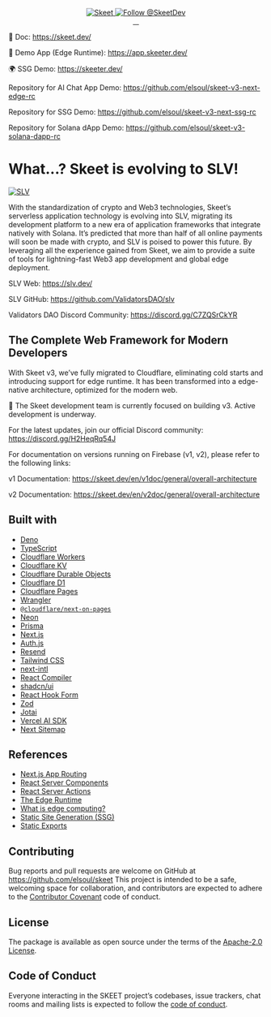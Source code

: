 <p align="center">
  <a href="https://skeet.dev/en/">
    <img src="https://storage.skeet.dev/ogp.jpg" alt="Skeet" />
  </a>

  <a href="https://twitter.com/intent/follow?screen_name=SkeetDev">
    <img src="https://img.shields.io/twitter/follow/SkeetDev.svg?label=Follow%20@SkeetDev" alt="Follow @SkeetDev" />
  </a>
  <br/>
  <a aria-label="npm version" href="https://www.npmjs.com/package/@skeet-framework/cli">
    <img alt="" src="https://badgen.net/npm/v/@skeet-framework/cli">
  </a>
  <a aria-label="Downloads Number" href="https://www.npmjs.com/package/@skeet-framework/cli">
    <img alt="" src="https://badgen.net/npm/dt/@skeet-framework/cli">
  </a>
  <a aria-label="License" href="https://github.com/elsoul/skeet-cli/blob/master/LICENSE.txt">
    <img alt="" src="https://badgen.net/badge/license/Apache/blue">
  </a>
    <a aria-label="Code of Conduct" href="https://github.com/elsoul/skeet-cli/blob/master/CODE_OF_CONDUCT.md">
    <img alt="" src="https://img.shields.io/badge/Contributor%20Covenant-2.1-4baaaa.svg">
  </a>
</p>

📗 Doc: https://skeet.dev/

📱 Demo App (Edge Runtime): https://app.skeeter.dev/

🌍️ SSG Demo: https://skeeter.dev/

Repository for AI Chat App Demo: https://github.com/elsoul/skeet-v3-next-edge-rc

Repository for SSG Demo: https://github.com/elsoul/skeet-v3-next-ssg-rc

Repository for Solana dApp Demo: https://github.com/elsoul/skeet-v3-solana-dapp-rc

# What...? Skeet is evolving to SLV!

<a href="https://slv.dev/">
  <img src="https://storage.slv.dev/SLVogp.jpg" alt="SLV" />
</a>

With the standardization of crypto and Web3 technologies, Skeet’s serverless application technology is evolving into SLV, migrating its development platform to a new era of application frameworks that integrate natively with Solana. It’s predicted that more than half of all online payments will soon be made with crypto, and SLV is poised to power this future. By leveraging all the experience gained from Skeet, we aim to provide a suite of tools for lightning-fast Web3 app development and global edge deployment.

SLV Web: https://slv.dev/

SLV GitHub: https://github.com/ValidatorsDAO/slv

Validators DAO Discord Community: https://discord.gg/C7ZQSrCkYR

## The Complete Web Framework for Modern Developers

With Skeet v3, we’ve fully migrated to Cloudflare, eliminating cold starts and introducing support for edge runtime. It has been transformed into a edge-native architecture, optimized for the modern web.

🚧 The Skeet development team is currently focused on building v3. Active development is underway.

For the latest updates, join our official Discord community:
https://discord.gg/H2HeqRq54J

For documentation on versions running on Firebase (v1, v2), please refer to the following links:

v1 Documentation: https://skeet.dev/en/v1doc/general/overall-architecture

v2 Documentation: https://skeet.dev/en/v2doc/general/overall-architecture

## Built with

- [Deno](https://deno.com/)
- [TypeScript](https://www.typescriptlang.org/)
- [Cloudflare Workers](https://workers.cloudflare.com/)
- [Cloudflare KV](https://developers.cloudflare.com/kv/)
- [Cloudflare Durable Objects](https://developers.cloudflare.com/durable-objects/)
- [Cloudflare D1](https://developers.cloudflare.com/d1/)
- [Cloudflare Pages](https://pages.cloudflare.com/)
- [Wrangler](https://developers.cloudflare.com/workers/wrangler/)
- [`@cloudflare/next-on-pages`](https://github.com/cloudflare/next-on-pages)
- [Neon](https://neon.tech/)
- [Prisma](https://www.prisma.io/)
- [Next.js](https://nextjs.org/)
- [Auth.js](https://authjs.dev/)
- [Resend](https://resend.com/docs/introduction)
- [Tailwind CSS](https://tailwindcss.com/)
- [next-intl](https://next-intl-docs.vercel.app/)
- [React Compiler](https://react.dev/learn/react-compiler)
- [shadcn/ui](https://ui.shadcn.com/)
- [React Hook Form](https://react-hook-form.com/)
- [Zod](https://zod.dev/)
- [Jotai](https://jotai.org/)
- [Vercel AI SDK](https://sdk.vercel.ai/docs/introduction)
- [Next Sitemap](https://github.com/iamvishnusankar/next-sitemap)

## References

- [Next.js App Routing](https://nextjs.org/docs/app/building-your-application/routing)
- [React Server Components](https://react.dev/reference/rsc/server-components)
- [React Server Actions](https://react.dev/reference/rsc/server-actions)
- [The Edge Runtime](https://edge-runtime.vercel.app/)
- [What is edge computing?](https://www.cloudflare.com/learning/serverless/glossary/what-is-edge-computing/)
- [Static Site Generation (SSG)](https://nextjs.org/docs/pages/building-your-application/rendering/static-site-generation)
- [Static Exports](https://nextjs.org/docs/app/building-your-application/deploying/static-exports)

## Contributing

Bug reports and pull requests are welcome on GitHub at https://github.com/elsoul/skeet This project is intended to be a safe, welcoming space for collaboration, and contributors are expected to adhere to the [Contributor Covenant](http://contributor-covenant.org) code of conduct.

## License

The package is available as open source under the terms of the [Apache-2.0 License](https://www.apache.org/licenses/LICENSE-2.0).

## Code of Conduct

Everyone interacting in the SKEET project’s codebases, issue trackers, chat rooms and mailing lists is expected to follow the [code of conduct](https://github.com/elsoul/skeet/blob/master/CODE_OF_CONDUCT.md).
